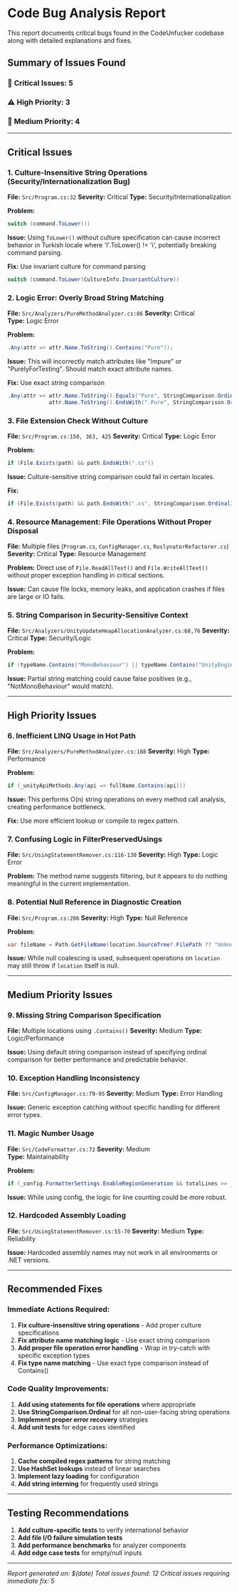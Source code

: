 # Code Bug Analysis Report

This report documents critical bugs found in the CodeUnfucker codebase along with detailed explanations and fixes.

## Summary of Issues Found

### 🚨 **Critical Issues: 5**
### ⚠️ **High Priority: 3** 
### 📝 **Medium Priority: 4**

---

## Critical Issues

### 1. **Culture-Insensitive String Operations (Security/Internationalization Bug)**

**File:** `Src/Program.cs:32`
**Severity:** Critical
**Type:** Security/Internationalization

**Problem:**
```csharp
switch (command.ToLower())
```

**Issue:** Using `ToLower()` without culture specification can cause incorrect behavior in Turkish locale where 'I'.ToLower() != 'i', potentially breaking command parsing.

**Fix:** Use invariant culture for command parsing
```csharp
switch (command.ToLower(CultureInfo.InvariantCulture))
```

### 2. **Logic Error: Overly Broad String Matching**

**File:** `Src/Analyzers/PureMethodAnalyzer.cs:86`
**Severity:** Critical  
**Type:** Logic Error

**Problem:**
```csharp
.Any(attr => attr.Name.ToString().Contains("Pure"));
```

**Issue:** This will incorrectly match attributes like "Impure" or "PurelyForTesting". Should match exact attribute names.

**Fix:** Use exact string comparison
```csharp
.Any(attr => attr.Name.ToString().Equals("Pure", StringComparison.Ordinal) || 
             attr.Name.ToString().EndsWith(".Pure", StringComparison.Ordinal));
```

### 3. **File Extension Check Without Culture**

**File:** `Src/Program.cs:150, 363, 425`
**Severity:** Critical
**Type:** Logic Error

**Problem:**
```csharp
if (File.Exists(path) && path.EndsWith(".cs"))
```

**Issue:** Culture-sensitive string comparison could fail in certain locales.

**Fix:**
```csharp
if (File.Exists(path) && path.EndsWith(".cs", StringComparison.OrdinalIgnoreCase))
```

### 4. **Resource Management: File Operations Without Proper Disposal**

**File:** Multiple files (`Program.cs`, `ConfigManager.cs`, `RoslynatorRefactorer.cs`)
**Severity:** Critical
**Type:** Resource Management

**Problem:** Direct use of `File.ReadAllText()` and `File.WriteAllText()` without proper exception handling in critical sections.

**Issue:** Can cause file locks, memory leaks, and application crashes if files are large or IO fails.

### 5. **String Comparison in Security-Sensitive Context**

**File:** `Src/Analyzers/UnityUpdateHeapAllocationAnalyzer.cs:68,76`
**Severity:** Critical
**Type:** Security/Logic

**Problem:**
```csharp
if (typeName.Contains("MonoBehaviour") || typeName.Contains("UnityEngine.MonoBehaviour"))
```

**Issue:** Partial string matching could cause false positives (e.g., "NotMonoBehaviour" would match).

---

## High Priority Issues

### 6. **Inefficient LINQ Usage in Hot Path**

**File:** `Src/Analyzers/PureMethodAnalyzer.cs:188`
**Severity:** High
**Type:** Performance

**Problem:**
```csharp
if (_unityApiMethods.Any(api => fullName.Contains(api)))
```

**Issue:** This performs O(n) string operations on every method call analysis, creating performance bottleneck.

**Fix:** Use more efficient lookup or compile to regex pattern.

### 7. **Confusing Logic in FilterPreservedUsings**

**File:** `Src/UsingStatementRemover.cs:116-130`
**Severity:** High
**Type:** Logic Error

**Problem:** The method name suggests filtering, but it appears to do nothing meaningful in the current implementation.

### 8. **Potential Null Reference in Diagnostic Creation**

**File:** `Src/Program.cs:286`
**Severity:** High
**Type:** Null Reference

**Problem:**
```csharp
var fileName = Path.GetFileName(location.SourceTree?.FilePath ?? "Unknown");
```

**Issue:** While null coalescing is used, subsequent operations on `location` may still throw if `location` itself is null.

---

## Medium Priority Issues

### 9. **Missing String Comparison Specification**

**File:** Multiple locations using `.Contains()`
**Severity:** Medium
**Type:** Logic/Performance

**Issue:** Using default string comparison instead of specifying ordinal comparison for better performance and predictable behavior.

### 10. **Exception Handling Inconsistency**

**File:** `Src/ConfigManager.cs:79-95`
**Severity:** Medium
**Type:** Error Handling

**Issue:** Generic exception catching without specific handling for different error types.

### 11. **Magic Number Usage**

**File:** `Src/CodeFormatter.cs:72`
**Severity:** Medium  
**Type:** Maintainability

**Problem:**
```csharp
if (_config.FormatterSettings.EnableRegionGeneration && totalLines >= _config.FormatterSettings.MinLinesForRegion)
```

**Issue:** While using config, the logic for line counting could be more robust.

### 12. **Hardcoded Assembly Loading**

**File:** `Src/UsingStatementRemover.cs:55-70`
**Severity:** Medium
**Type:** Reliability

**Issue:** Hardcoded assembly names may not work in all environments or .NET versions.

---

## Recommended Fixes

### Immediate Actions Required:

1. **Fix culture-insensitive string operations** - Add proper culture specifications
2. **Fix attribute name matching logic** - Use exact string comparison  
3. **Add proper file operation error handling** - Wrap in try-catch with specific exception types
4. **Fix type name matching** - Use exact type comparison instead of Contains()

### Code Quality Improvements:

1. **Add using statements for file operations** where appropriate
2. **Use StringComparison.Ordinal** for all non-user-facing string operations
3. **Implement proper error recovery** strategies
4. **Add unit tests** for edge cases identified

### Performance Optimizations:

1. **Cache compiled regex patterns** for string matching
2. **Use HashSet lookups** instead of linear searches
3. **Implement lazy loading** for configuration
4. **Add string interning** for frequently used strings

---

## Testing Recommendations

1. **Add culture-specific tests** to verify international behavior
2. **Add file I/O failure simulation tests**
3. **Add performance benchmarks** for analyzer components
4. **Add edge case tests** for empty/null inputs

---

*Report generated on: $(date)*
*Total issues found: 12*
*Critical issues requiring immediate fix: 5*